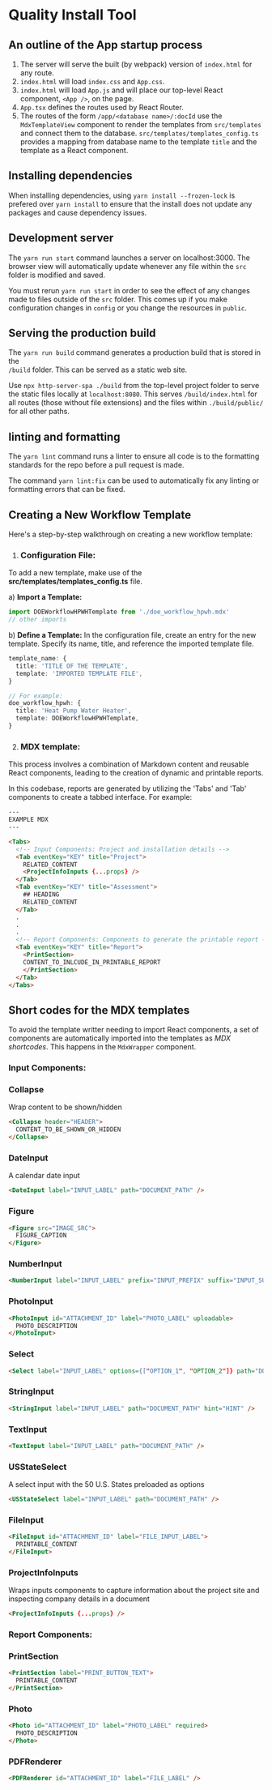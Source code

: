 # Quality Install Tool

## An outline of the App startup process
1. The server will serve the built (by webpack) version of `index.html` for any route.
2. `index.html` will load `index.css` and `App.css`.
3. `index.html` will load `App.js` and will place our top-level
React component, `<App />`, on the page.
4. `App.tsx` defines the routes used by React Router.
5. The routes of the form `/app/<database name>/:docId` use the `MdxTemplateView` component to render the templates from `src/templates` and connect them to the database. `src/templates/templates_config.ts` provides a mapping from database name to the template `title` and the template as a React component.

## Installing dependencies
When installing dependencies, using `yarn install --frozen-lock` is prefered over `yarn install` to ensure that the install does not update any packages and cause dependency issues.

## Development server
The `yarn run start` command launches a server on localhost:3000. The browser view will automatically update whenever any file within the `src` folder is modified and saved. 

You must rerun `yarn run start` in order to see the effect of any changes made to files outside of the `src` folder. This comes up if you make configuration changes in `config` or you change the resources in `public`.

## Serving the production build
The `yarn run build` command generates a production build that is stored in the  
`/build` folder. This can be served as a static web site.

Use `npx http-server-spa ./build` from the top-level project folder
to serve the static files locally at `localhost:8080`. This
serves `/build/index.html` for all routes (those without file extensions) and the 
files within `./build/public/` for all other paths.

## linting and formatting
The `yarn lint` command runs a linter to ensure all code is to the formatting standards for the repo before
a pull request is made.

The command `yarn lint:fix` can be used to automatically fix any linting or formatting errors that can be fixed.


## Creating a New Workflow Template

Here's a step-by-step walkthrough on creating a new workflow template:

1. ### Configuration File:

To add a new template, make use of the **src/templates/templates_config.ts** file. 

a) **Import a Template:**
```typescript
import DOEWorkflowHPWHTemplate from './doe_workflow_hpwh.mdx'
// other imports
```

b) **Define a Template:**
In the configuration file, create an entry for the new template. Specify its name, title, and reference the imported template file. 

```typescript
template_name: {
  title: 'TITLE OF THE TEMPLATE',
  template: 'IMPORTED TEMPLATE FILE',
}

// For example:
doe_workflow_hpwh: {
  title: 'Heat Pump Water Heater',
  template: DOEWorkflowHPWHTemplate,
}
```

2. ### MDX template:

This process involves a combination of Markdown content and reusable React components, leading to the creation of dynamic and printable reports.

In this codebase, reports are generated by utilizing the 'Tabs' and 'Tab' components to create a tabbed interface. For example:

```HTML
---
EXAMPLE MDX
---

<Tabs>
  <!-- Input Components: Project and installation details -->
  <Tab eventKey="KEY" title="Project">
    RELATED_CONTENT
    <ProjectInfoInputs {...props} />    
  </Tab>
  <Tab eventKey="KEY" title="Assessment">
    ## HEADING
    RELATED_CONTENT
  </Tab>
  .
  .
  .
  <!-- Report Components: Components to generate the printable report -->
  <Tab eventKey="KEY" title="Report">
    <PrintSection>
    CONTENT_TO_INLCUDE_IN_PRINTABLE_REPORT
    </PrintSection>
  </Tab>
</Tabs>
```

## Short codes for the MDX templates 

To avoid the template writter needing to import React components, a set of 
components are automatically imported into the templates as *MDX shortcodes*.
This happens in the `MdxWrapper` component.

### Input Components:

### Collapse
Wrap content to be shown/hidden
```HTML
<Collapse header="HEADER">
  CONTENT_TO_BE_SHOWN_OR_HIDDEN
</Collapse>
```

### DateInput
A calendar date input
```HTML
<DateInput label="INPUT_LABEL" path="DOCUMENT_PATH" />
```

### Figure
```HTML
<Figure src="IMAGE_SRC">
  FIGURE_CAPTION
</Figure>
```

### NumberInput
```HTML
<NumberInput label="INPUT_LABEL" prefix="INPUT_PREFIX" suffix="INPUT_SUFFIX" hint="HINT" />
```

### PhotoInput
```HTML
<PhotoInput id="ATTACHMENT_ID" label="PHOTO_LABEL" uploadable>
  PHOTO_DESCRIPTION
</PhotoInput>
```

### Select
```HTML
<Select label="INPUT_LABEL" options={["OPTION_1", "OPTION_2"]} path="DOCUMENT_PATH" />
```

### StringInput
```HTML
<StringInput label="INPUT_LABEL" path="DOCUMENT_PATH" hint="HINT" />
```

### TextInput
```HTML
<TextInput label="INPUT_LABEL" path="DOCUMENT_PATH" />
```

### USStateSelect
A select input with the 50 U.S. States preloaded as options
```HTML
<USStateSelect label="INPUT_LABEL" path="DOCUMENT_PATH" />
```

### FileInput
```HTML
<FileInput id="ATTACHMENT_ID" label="FILE_INPUT_LABEL">
  PRINTABLE_CONTENT
</FileInput>
```

### ProjectInfoInputs
Wraps inputs components to capture information about the project site and inspecting company details in a document

```HTML
<ProjectInfoInputs {...props} />
```

### Report Components:

### PrintSection
```HTML
<PrintSection label="PRINT_BUTTON_TEXT">
  PRINTABLE_CONTENT
</PrintSection>
```

### Photo
```HTML
<Photo id="ATTACHMENT_ID" label="PHOTO_LABEL" required>
  PHOTO_DESCRIPTION
</Photo>
```

### PDFRenderer

```HTML
<PDFRenderer id="ATTACHMENT_ID" label="FILE_LABEL" />
```
